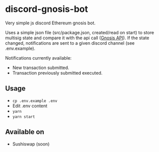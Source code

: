 # discord-gnosis-bot
Very simple js discord Ethereum gnosis bot.

Uses a simple json file (src/package.json, created/read on start) to store multisig state and compare it with the api call ([Gnosis API](https://safe-transaction.gnosis.io/)).
If the state changed, notifications are sent to a given discord channel (see .env.example).

Notifications currently available:
* New transaction submitted.
* Transaction previously submitted executed.

## Usage

* ```cp .env.example .env```
* Edit .env content
* ```yarn```
* ```yarn start```

## Available on

* Sushiswap (soon)
